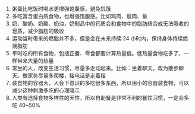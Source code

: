 1. 粥羹比吃饭时喝水更增强饱腹感，避免饥饿
1. 多吃富含蛋白质食物，也增强饱腹感。比如鸡肉、瘦肉、鱼
1. 奶、酸奶、奶酪、奶油，奶制品中的钙质会和食物中的脂肪结合成无法吸收的皂质，减少脂肪的吸收
1. 运动当时带来的燃脂并不多，但是会在未来持续 24 小时内，保持身体持续燃烧脂肪
1. 平时吃的所有食物，包括正餐、零食都要计算热量值。低热量食物吃多了，一样带来大量的热量
1. 常坐的人，改变生活习惯，尽量多走动起来。比如：坐着聊天，改为散步聊天。做家务尽量多爬楼，接电话是走着接
1. 装食物的容器大，人会下意识的多吃很多东西，所以用小的容器装食物，可以减少这种刺激多吃的心理暗示
1. 人类有选择食物多样性的天性，所以自助餐是非常不利的餐饮习惯，一定会多吃 40~50%
